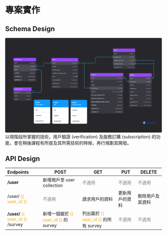 # 專案實作

## Schema Design
![Rank Master Schema Design](/files/schema_design.png)
以現階段所掌握的技術，用戶驗證 (verification) 及服務訂購 (subscription) 的功能，會在稍後課程有所提及其所需技術的時候，再行規劃其開發。

## API Design
| Endpoints | POST | GET | PUT | DELETE |
|:---|---|---|---|---|
| **/user** | 新增用戶至 user collection | <span style="color: grey;">不適用</span> | <span style="color: grey;">不適用</span> | <span style="color: grey;">不適用</span> |
| /user/ <span style="color: orange;">{{ user_id }}</span> | <span style="color: grey;">不適用</span> | 請求用戶的資料 | 更新用戶的資料 | 刪除用戶及其資料 |
| **/user/** <span style="color: orange;">{{ user_id }}</span> /survey | 新增一個屬於 <span style="color: orange;">{{ user_id }}</span> 的 survey | 列出屬於 <span style="color: orange;">{{ user_id }}</span> 的所有 survey | <span style="color: grey;">不適用</span> | <span style="color: grey;">不適用</span> |